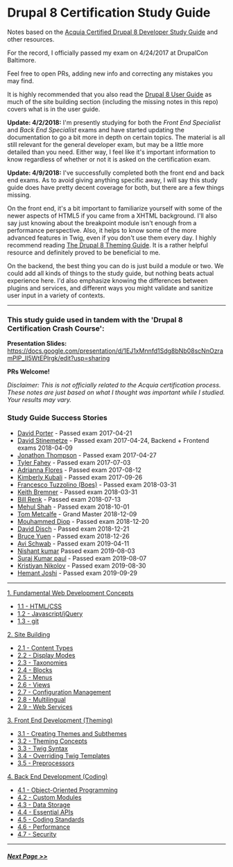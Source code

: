 # Drupal 8 Certification Study Guide

Notes based on the [Acquia Certified Drupal 8 Developer Study Guide](https://acquia-academy.gitbooks.io/study-guide-acquia-certified-drupal-8-developer/content/study-guide.html) and other resources.

For the record, I officially passed my exam on 4/24/2017 at DrupalCon Baltimore.

Feel free to open PRs, adding new info and correcting any mistakes you may find.

It is highly recommended that you also read the [Drupal 8 User Guide](https://www.drupal.org/docs/user_guide/en/index.html) as much of the site building section (including the missing notes in this repo) covers what is in the user guide.

**Update: 4/2/2018:**
I'm presently studying for both the *Front End Specialist* and *Back End Specialist* exams and have started updating the documentation to go a bit more in depth on certain topics. The material is all still relevant for the general developer exam, but may be a little more detailed than you need. Either way, I feel like it's important information to know regardless of whether or not it is asked on the certification exam.

**Update: 4/9/2018:**
I've successfully completed both the front end and back end exams. As to avoid giving anything specific away, I will say this study guide does have pretty decent coverage for both, but there are a few things missing. 

On the front end, it's a bit important to familiarize yourself with some of the newer aspects of HTML5 if you came from a XHTML background. I'll also say just knowing about the breakpoint module isn't enough from a performance perspective. Also, it helps to know some of the more advanced features in Twig, even if you don't use them every day. I highly recommend reading [The Drupal 8 Theming Guide](https://sqndr.github.io/d8-theming-guide/index.html). It is a rather helpful resource and definitely proved to be beneficial to me. 

On the backend, the best thing you can do is just build a module or two. We could add all kinds of things to the study guide, but nothing beats actual experience here. I'd also emphasize knowing the differences between plugins and services, and different ways you might validate and sanitize user input in a variety of contexts.

---

### This study guide used in tandem with the 'Drupal 8 Certification Crash Course':
**Presentation Slides:** https://docs.google.com/presentation/d/1EJ1xMnnfd1Sdg8bNb08scNnOzramPlP_II5WtEPlrgk/edit?usp=sharing

**PRs Welcome!**

*Disclaimer: This is not officially related to the Acquia certification process. These notes are just based on what I thought was important while I studied. Your results may vary.*

### Study Guide Success Stories
- [David Porter](https://certification.acquia.com/user/921060) - Passed exam 2017-04-21
- [David Stinemetze](https://certification.acquia.com/user/1646806) - Passed exam 2017-04-24, Backend + Frontend exams 2018-04-09
- [Jonathon Thompson](https://certification.acquia.com/user/1017464) - Passed exam 2017-04-27
- [Tyler Fahey](https://certification.acquia.com/user/1647946) - Passed exam 2017-07-03
- [Adrianna Flores](https://certification.acquia.com/user/1648371) - Passed exam 2017-08-12
- [Kimberly Kubali](https://certification.acquia.com/user/835896) - Passed exam 2017-09-26
- [Francesco Tuzzolino (Boes)](https://certification.acquia.com/user/1651641) - Passed exam 2018-03-31
- [Keith Bremner](https://certification.acquia.com/user/972476) - Passed exam 2018-03-31
- [Bill Renk](https://certification.acquia.com/user/856371) - Passed exam 2018-07-13
- [Mehul Shah](https://certification.acquia.com/user/1654391) - Passed exam 2018-10-01
- [Tom Metcalfe](https://certification.acquia.com/user/1652801) - Grand Master 2018-12-09
- [Mouhammed Diop](https://certification.acquia.com/user/689133) - Passed exam 2018-12-20
- [David Disch](https://certification.acquia.com/user/1655436) - Passed exam 2018-12-21
- [Bruce Yuen](https://certification.acquia.com/user/1655476) - Passed exam 2018-12-26
- [Avi Schwab](https://certification.acquia.com/user/1656751) - Passed exam 2019-04-11
- [Nishant kumar](https://certification.acquia.com/user/1658451) Passed exam 2019-08-03
- [Suraj Kumar paul](https://certification.acquia.com/user/675520) - Passed exam 2019-08-07
- [Kristiyan Nikolov](https://certification.acquia.com/user/1657941) - Passed exam 2019-08-30
- [Hemant Joshi](https://certification.acquia.com/user/1659171) - Passed exam 2019-09-29

---

[1. Fundamental Web Development Concepts](1-fundamentals)
  - [1.1 - HTML/CSS](1-fundamentals/1.1-html-css.md)
  - [1.2 - Javascript/jQuery](1-fundamentals/1.2-javascript-jquery.md)
  - [1.3 - git](1-fundamentals/1.3-git.md)

[2. Site Building](2-site-building)
  - [2.1 - Content Types](2-site-building/2.1-content-types.md)
  - [2.2 - Display Modes](2-site-building/2.2-display-modes.md)
  - [2.3 - Taxonomies](2-site-building/2.3-taxonomies.md)
  - [2.4 - Blocks](2-site-building/2.4-blocks.md)
  - [2.5 - Menus](2-site-building/2.5-menus.md)
  - [2.6 - Views](2-site-building/2.6-views.md)
  - [2.7 - Configuration Management](2-site-building/2.7-configuration-management.md)
  - [2.8 - Multilingual](2-site-building/2.8-multilingual.md)
  - [2.9 - Web Services](2-site-building/2.9-web-services.md)

[3. Front End Development (Theming)](3-front-end-development)
  - [3.1 - Creating Themes and Subthemes](3-front-end-development/3.1-creating-themes.md)
  - [3.2 - Theming Concepts](3-front-end-development/3.2-theming-concepts.md)
  - [3.3 - Twig Syntax](3-front-end-development/3.3-twig-syntax.md)
  - [3.4 - Overriding Twig Templates](3-front-end-development/3.4-twig-templates.md)
  - [3.5 - Preprocessors](3-front-end-development/3.5-preprocessors.md)

[4. Back End Development (Coding)](4-back-end-development)
  - [4.1 - Object-Oriented Programming](4-back-end-development/4.1-oop.md)
  - [4.2 - Custom Modules](4-back-end-development/4.2-custom-modules.md)
  - [4.3 - Data Storage](4-back-end-development/4.3-data-storage.md)
  - [4.4 - Essential APIs](4-back-end-development/4.4-essential-apis.md)
  - [4.5 - Coding Standards](4-back-end-development/4.5-coding-standards.md)
  - [4.6 - Performance](4-back-end-development/4.6-performance.md)
  - [4.7 - Security](4-back-end-development/4.7-security.md)

---

##### [Next Page >>](1-fundamentals/README.md)
